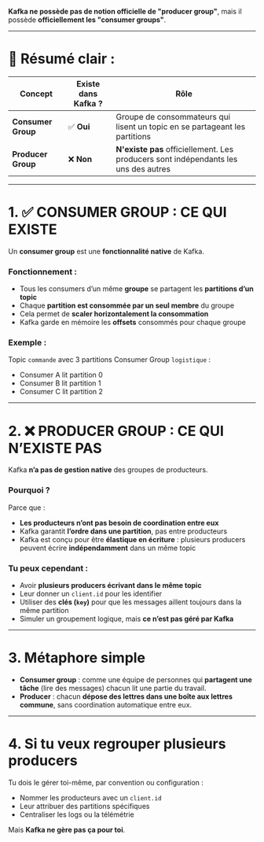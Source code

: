 **Kafka ne possède pas de notion officielle de "producer group"**, mais il possède **officiellement les "consumer groups"**.

---

# 🔎 Résumé clair :

| Concept            | Existe dans Kafka ? | Rôle                                                                                |
| ------------------ | ------------------- | ----------------------------------------------------------------------------------- |
| **Consumer Group** | ✅ **Oui**           | Groupe de consommateurs qui lisent un topic en se partageant les partitions         |
| **Producer Group** | ❌ **Non**           | **N'existe pas** officiellement. Les producers sont indépendants les uns des autres |

---

# 1. ✅ CONSUMER GROUP : CE QUI EXISTE

Un **consumer group** est une **fonctionnalité native** de Kafka.

### Fonctionnement :

* Tous les consumers d’un même **groupe** se partagent les **partitions d’un topic**
* Chaque **partition est consommée par un seul membre** du groupe
* Cela permet de **scaler horizontalement la consommation**
* Kafka garde en mémoire les **offsets** consommés pour chaque groupe

### Exemple :

Topic `commande` avec 3 partitions
Consumer Group `logistique` :

* Consumer A lit partition 0
* Consumer B lit partition 1
* Consumer C lit partition 2

---

# 2. ❌ PRODUCER GROUP : CE QUI **N’EXISTE PAS**

Kafka **n’a pas de gestion native** des groupes de producteurs.

### Pourquoi ?

Parce que :

* **Les producteurs n’ont pas besoin de coordination entre eux**
* Kafka garantit **l’ordre dans une partition**, pas entre producteurs
* Kafka est conçu pour être **élastique en écriture** : plusieurs producers peuvent écrire **indépendamment** dans un même topic

### Tu peux cependant :

* Avoir **plusieurs producers écrivant dans le même topic**
* Leur donner un `client.id` pour les identifier
* Utiliser des **clés (`key`)** pour que les messages aillent toujours dans la même partition
* Simuler un groupement logique, mais **ce n’est pas géré par Kafka**

---

# 3. Métaphore simple

* **Consumer group** : comme une équipe de personnes qui **partagent une tâche** (lire des messages) chacun lit une partie du travail.
* **Producer** : chacun **dépose des lettres dans une boîte aux lettres commune**, sans coordination automatique entre eux.

---

# 4. Si tu veux regrouper plusieurs producers

Tu dois le gérer toi-même, par convention ou configuration :

* Nommer les producteurs avec un `client.id`
* Leur attribuer des partitions spécifiques
* Centraliser les logs ou la télémétrie

Mais **Kafka ne gère pas ça pour toi**.
